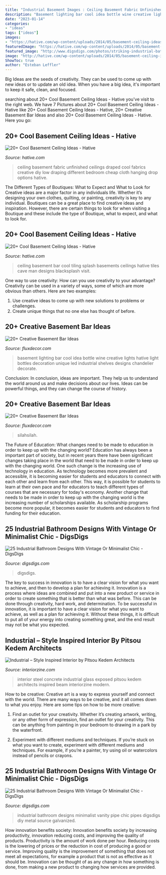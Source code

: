 ```yaml
---
title: "Industrial Basement Images : Ceiling Basement Fabric Unfinished Ceilings Draped Cool Fabrics Creative Diy Low Draping Different Bedroom Cheap Cloth Hanging Drop Options Hative"
description: "Basement lighting bar cool idea bottle wine creative lights hative light bottles decoration unique led industrial shelves designs chandelier decorate"
date: "2023-01-14"
categories:
- "ideas"
tags: ["ideas"]
images:
- "https://hative.com/wp-content/uploads/2014/05/basement-ceiling-ideas/12-black-splash-tiling-as-ceiling.jpg"
featuredImage: "https://hative.com/wp-content/uploads/2014/05/basement-ceiling-ideas/12-black-splash-tiling-as-ceiling.jpg"
featured_image: "http://www.digsdigs.com/photos/striking-industrial-bathroom-designs-20-554x877.jpg"
image: "http://hative.com/wp-content/uploads/2014/05/basement-ceiling-ideas/10-fabric-basement-ceiling.jpg"
ShowToc: true
author: "Esteban Leffler"
---
```



Big Ideas are the seeds of creativity. They can be used to come up with new ideas or to update an old idea. When you have a big idea, it's important to keep it safe, clean, and focused.

	

		
searching about 20+ Cool Basement Ceiling Ideas - Hative you've visit to the right web. We have 7 Pictures about 20+ Cool Basement Ceiling Ideas - Hative like 20+ Cool Basement Ceiling Ideas - Hative, 20+ Creative Basement Bar Ideas and also 20+ Cool Basement Ceiling Ideas - Hative. Here you go:
		
    
## 20+ Cool Basement Ceiling Ideas - Hative

<img loading=lazy src="http://hative.com/wp-content/uploads/2014/05/basement-ceiling-ideas/10-fabric-basement-ceiling.jpg" onerror="this.onerror=null;this.src='https://tse2.mm.bing.net/th?id=OIP.Uq68x3GP3c-Gd05eaCbOcAHaE7&amp;pid=15.1';" alt="20+ Cool Basement Ceiling Ideas - Hative">

_Source: hative.com_

>ceiling basement fabric unfinished ceilings draped cool fabrics creative diy low draping different bedroom cheap cloth hanging drop options hative. 

	

The Different Types of Boutiques: What to Expect and What to Look for
Creative ideas are a major factor in any individuals life. Whether it’s designing your own clothes, quilting, or painting, creativity is key to any individual. Boutiques can be a great place to find creative ideas and inspiration. However, there are certain things to look for when visiting a Boutique and these include the type of Boutique, what to expect, and what to look for.

    
## 20+ Cool Basement Ceiling Ideas - Hative

<img loading=lazy src="https://hative.com/wp-content/uploads/2014/05/basement-ceiling-ideas/12-black-splash-tiling-as-ceiling.jpg" onerror="this.onerror=null;this.src='https://tse3.mm.bing.net/th?id=OIP.YG5JfZZzDcxuNy4W0UOshwHaLH&amp;pid=15.1';" alt="20+ Cool Basement Ceiling Ideas - Hative">

_Source: hative.com_

>ceiling basement bar cool tiling splash basements ceilings hative tiles cave man designs blacksplash visit. 

	

One way to use creativity: How can you use creativity to your advantage?
Creativity can be used in a variety of ways, some of which are more obvious than others. Here are two examples: 
1. Use creative ideas to come up with new solutions to problems or challenges.
2. Create unique things that no one else has thought of before.

    
## 20+ Creative Basement Bar Ideas

<img loading=lazy src="http://fluxdecor.com/wp-content/uploads/2014/05/basement-bar-ideas/10-basement-bar-lighting-idea.jpg" onerror="this.onerror=null;this.src='https://tse3.mm.bing.net/th?id=OIP.MMri0VgU6kTbTh9_d1WH_QHaJ4&amp;pid=15.1';" alt="20+ Creative Basement Bar Ideas">

_Source: fluxdecor.com_

>basement lighting bar cool idea bottle wine creative lights hative light bottles decoration unique led industrial shelves designs chandelier decorate. 

	

Conclusion:
In conclusion, ideas are important. They help us to understand the world around us and make decisions about our lives. Ideas can be powerful things, and they can change the course of history.

    
## 20+ Creative Basement Bar Ideas

<img loading=lazy src="https://fluxdecor.com/wp-content/uploads/2014/05/basement-bar-ideas/13-wall-arrangement.jpg" onerror="this.onerror=null;this.src='https://tse4.mm.bing.net/th?id=OIP.cFNCNa6iVc-TO7xSlDm1QQHaJ3&amp;pid=15.1';" alt="20+ Creative Basement Bar Ideas">

_Source: fluxdecor.com_

>silahsilah. 

	

The Future of Education: What changes need to be made to education in order to keep up with the changing world?
Education has always been a important part of society, but in recent years there have been significant changes taking place in the world that need to be made in order to keep up with the changing world. One such change is the increasing use of technology in education. As technology becomes more prevalent and accessible, it is becoming easier for students and educators to connect with each other and learn from each other. This way, it is possible for students to learn at their own pace and for educators to teach different types of courses that are necessary for today's economy. Another change that needs to be made in order to keep up with the changing world is the increasing number of scholarships available. As scholarship programs become more popular, it becomes easier for students and educators to find funding for their education.

    
## 25 Industrial Bathroom Designs With Vintage Or Minimalist Chic - DigsDigs

<img loading=lazy src="https://www.digsdigs.com/photos/striking-industrial-bathroom-designs-23-554x791.jpg" onerror="this.onerror=null;this.src='https://tse3.mm.bing.net/th?id=OIP.E3qR3jEn_GJg6KyRTJcP2QHaKk&amp;pid=15.1';" alt="25 Industrial Bathroom Designs With Vintage Or Minimalist Chic - DigsDigs">

_Source: digsdigs.com_

>digsdigs. 

	

The key to success in innovation is to have a clear vision for what you want to achieve, and then to develop a plan for achieving it.
Innovation is a process where ideas are combined and put into a new product or service in order to create something that is better than what was before. This can be done through creativity, hard work, and determination. To be successful in innovation, it is important to have a clear vision for what you want to achieve, as well as a plan for achieving it. Without these things, it is difficult to put all of your energy into creating something great, and the end result may not be what you expected.

    
## Industrial – Style Inspired Interior By Pitsou Kedem Architects

<img loading=lazy src="https://www.interiorzine.com/wp-content/uploads/2015/01/palette-exposed-concrete-glass-steel.jpg" onerror="this.onerror=null;this.src='https://tse3.mm.bing.net/th?id=OIP.e94tXLXd2bBiHq__jvy7MQHaFV&amp;pid=15.1';" alt="Industrial – Style Inspired Interior by Pitsou Kedem Architects">

_Source: interiorzine.com_

>interior steel concrete industrial glass exposed pitsou kedem architects inspired beam interiorzine modern. 

	

How to be creative:
Creative art is a way to express yourself and connect with the world. There are many ways to be creative, and it all comes down to what you enjoy. Here are some tips on how to be more creative:
1. Find an outlet for your creativity. Whether it’s creating artwork, writing, or any other form of expression, find an outlet for your creativity. This can be anything from painting in your bedroom to drawing in a park by the waterfront.

2. Experiment with different mediums and techniques. If you’re stuck on what you want to create, experiment with different mediums and techniques. For example, if you’re a painter, try using oil or watercolors instead of pencils or crayons.

    
## 25 Industrial Bathroom Designs With Vintage Or Minimalist Chic - DigsDigs

<img loading=lazy src="http://www.digsdigs.com/photos/striking-industrial-bathroom-designs-20-554x877.jpg" onerror="this.onerror=null;this.src='https://tse1.mm.bing.net/th?id=OIP.wPCV3Ky808krKIFPQCQ3awHaLu&amp;pid=15.1';" alt="25 Industrial Bathroom Designs With Vintage Or Minimalist Chic - DigsDigs">

_Source: digsdigs.com_

>industrial bathroom designs minimalist vanity pipe chic pipes digsdigs diy metal source galvanized. 

	

How innovation benefits society:
Innovation benefits society by increasing productivity, innovation reducing costs, and improving the quality of products. Productivity is the amount of work done per hour. Reducing costs is the lowering of prices or the reduction in cost of producing a good or service. Improving quality is the improvement of something that does not meet all expectations, for example a product that is not as effective as it should be. Innovation can be thought of as any change in how something is done, from making a new product to changing how services are provided.

